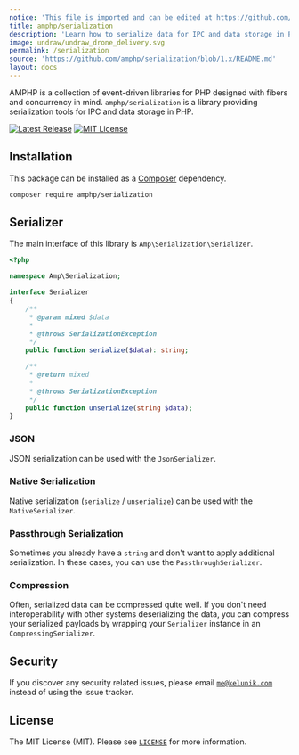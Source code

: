 ```yaml
---
notice: 'This file is imported and can be edited at https://github.com/amphp/serialization/blob/1.x/README.md'
title: amphp/serialization
description: 'Learn how to serialize data for IPC and data storage in PHP.'
image: undraw/undraw_drone_delivery.svg
permalink: /serialization
source: 'https://github.com/amphp/serialization/blob/1.x/README.md'
layout: docs
---
```

AMPHP is a collection of event-driven libraries for PHP designed with fibers and concurrency in mind.
`amphp/serialization` is a library providing serialization tools for IPC and data storage in PHP.

[![Latest Release](https://img.shields.io/github/release/amphp/serialization.svg?style=flat-square)](https://github.com/amphp/serialization/releases)
[![MIT License](https://img.shields.io/badge/license-MIT-blue.svg?style=flat-square)](https://github.com/amphp/serialization/blob/master/LICENSE)

## Installation

This package can be installed as a [Composer](https://getcomposer.org/) dependency.

```bash
composer require amphp/serialization
```

## Serializer

The main interface of this library is `Amp\Serialization\Serializer`.

```php
<?php

namespace Amp\Serialization;

interface Serializer
{
    /**
     * @param mixed $data
     *
     * @throws SerializationException
     */
    public function serialize($data): string;

    /**
     * @return mixed
     *
     * @throws SerializationException
     */
    public function unserialize(string $data);
}
```

### JSON

JSON serialization can be used with the `JsonSerializer`.

### Native Serialization

Native serialization (`serialize` / `unserialize`) can be used with the `NativeSerializer`.

### Passthrough Serialization

Sometimes you already have a `string` and don't want to apply additional serialization. In these cases, you can use the `PassthroughSerializer`.

### Compression

Often, serialized data can be compressed quite well. If you don't need interoperability with other systems deserializing the data, you can compress your serialized payloads by wrapping your `Serializer` instance in an `CompressingSerializer`.

## Security

If you discover any security related issues, please email [`me@kelunik.com`](mailto:me@kelunik.com) instead of using the issue tracker.

## License

The MIT License (MIT). Please see [`LICENSE`](./LICENSE) for more information.

